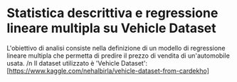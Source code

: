 # Statistica descrittiva e regressione lineare multipla su Vehicle Dataset

L'obiettivo di analisi consiste nella definizione di un modello di regressione lineare multipla che permetta di predire il prezzo di vendita di un'automobile usata. /n
Il dataset utilizzato è 'Vehicle Dataset': [https://www.kaggle.com/nehalbirla/vehicle-dataset-from-cardekho]

